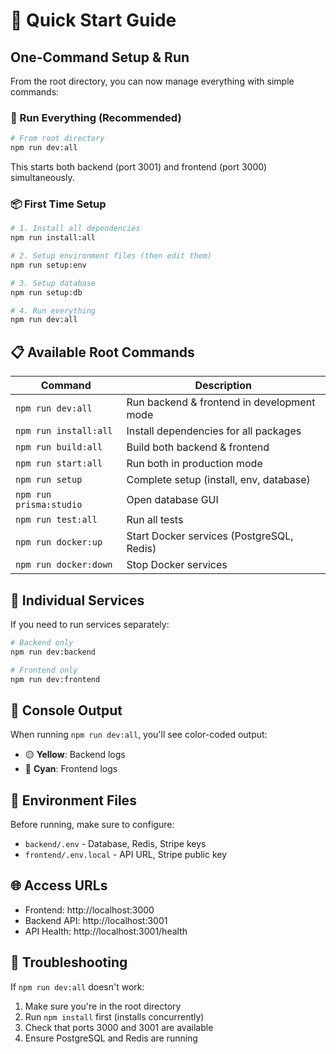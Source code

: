 # 🚀 Quick Start Guide

## One-Command Setup & Run

From the root directory, you can now manage everything with simple commands:

### 🎯 Run Everything (Recommended)
```bash
# From root directory
npm run dev:all
```
This starts both backend (port 3001) and frontend (port 3000) simultaneously.

### 📦 First Time Setup
```bash
# 1. Install all dependencies
npm run install:all

# 2. Setup environment files (then edit them)
npm run setup:env

# 3. Setup database
npm run setup:db

# 4. Run everything
npm run dev:all
```

## 📋 Available Root Commands

| Command | Description |
|---------|-------------|
| `npm run dev:all` | Run backend & frontend in development mode |
| `npm run install:all` | Install dependencies for all packages |
| `npm run build:all` | Build both backend & frontend |
| `npm run start:all` | Run both in production mode |
| `npm run setup` | Complete setup (install, env, database) |
| `npm run prisma:studio` | Open database GUI |
| `npm run test:all` | Run all tests |
| `npm run docker:up` | Start Docker services (PostgreSQL, Redis) |
| `npm run docker:down` | Stop Docker services |

## 🔧 Individual Services

If you need to run services separately:

```bash
# Backend only
npm run dev:backend

# Frontend only
npm run dev:frontend
```

## 🎨 Console Output

When running `npm run dev:all`, you'll see color-coded output:
- 🟡 **Yellow**: Backend logs
- 🔵 **Cyan**: Frontend logs

## 📝 Environment Files

Before running, make sure to configure:
- `backend/.env` - Database, Redis, Stripe keys
- `frontend/.env.local` - API URL, Stripe public key

## 🌐 Access URLs

- Frontend: http://localhost:3000
- Backend API: http://localhost:3001
- API Health: http://localhost:3001/health

## 🐛 Troubleshooting

If `npm run dev:all` doesn't work:
1. Make sure you're in the root directory
2. Run `npm install` first (installs concurrently)
3. Check that ports 3000 and 3001 are available
4. Ensure PostgreSQL and Redis are running